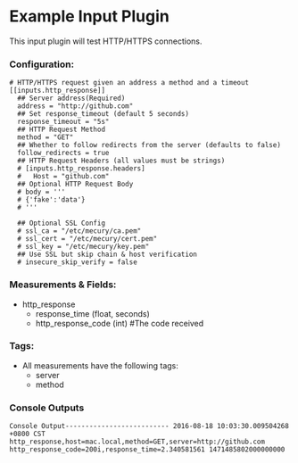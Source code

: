 # Example Input Plugin

This input plugin will test HTTP/HTTPS connections.

### Configuration:

```
# HTTP/HTTPS request given an address a method and a timeout
[[inputs.http_response]]
  ## Server address(Required)
  address = "http://github.com"
  ## Set response_timeout (default 5 seconds)
  response_timeout = "5s"
  ## HTTP Request Method
  method = "GET"
  ## Whether to follow redirects from the server (defaults to false)
  follow_redirects = true
  ## HTTP Request Headers (all values must be strings)
  # [inputs.http_response.headers]
  #   Host = "github.com"
  ## Optional HTTP Request Body
  # body = '''
  # {'fake':'data'}
  # '''

  ## Optional SSL Config
  # ssl_ca = "/etc/mecury/ca.pem"
  # ssl_cert = "/etc/mecury/cert.pem"
  # ssl_key = "/etc/mecury/key.pem"
  ## Use SSL but skip chain & host verification
  # insecure_skip_verify = false
```

### Measurements & Fields:

- http_response
    - response_time (float, seconds)
    - http_response_code (int) #The code received

### Tags:

- All measurements have the following tags:
    - server
    - method

### Console Outputs
```
Console Output-------------------------- 2016-08-18 10:03:30.009504268 +0800 CST
http_response,host=mac.local,method=GET,server=http://github.com http_response_code=200i,response_time=2.340581561 1471485802000000000
```